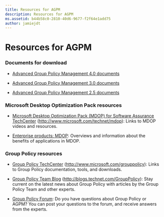 ```yaml
---
title: Resources for AGPM
description: Resources for AGPM
ms.assetid: b44b58c0-2810-40d6-9677-f2f64e1add75
author: jamiejdt
---
```


# Resources for AGPM


### Documents for download

-   [Advanced Group Policy Management 4.0 documents](http://go.microsoft.com/fwlink/?LinkID=158931)

-   [Advanced Group Policy Management 3.0 documents](http://go.microsoft.com/fwlink/?LinkID=158930)

-   [Advanced Group Policy Management 2.5 documents](http://go.microsoft.com/fwlink/?LinkId=163556)

### Microsoft Desktop Optimization Pack resources

-   [Microsoft Desktop Optimization Pack (MDOP) for Software Assurance TechCenter](http://go.microsoft.com/fwlink/?LinkID=159870) (http://www.microsoft.com/technet/mdop): Links to MDOP videos and resources.

-   [Enterprise products: MDOP](http://go.microsoft.com/fwlink/?LinkID=160297): Overviews and information about the benefits of applications in MDOP.

### Group Policy resources

-   [Group Policy TechCenter](http://go.microsoft.com/fwlink/?LinkID=145531) (http://www.microsoft.com/grouppolicy): Links to Group Policy documentation, tools, and downloads.

-   [Group Policy Team Blog](http://go.microsoft.com/fwlink/?LinkID=75192) (http://blogs.technet.com/GroupPolicy): Stay current on the latest news about Group Policy with articles by the Group Policy Team and other experts.

-   [Group Policy Forum](http://go.microsoft.com/fwlink/?LinkID=145532): Do you have questions about Group Policy or AGPM? You can post your questions to the forum, and receive answers from the experts.

 

 





